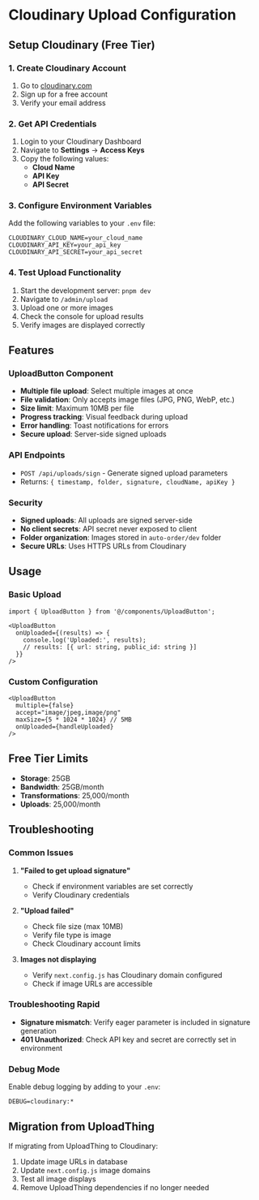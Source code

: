 # Cloudinary Upload Configuration

## Setup Cloudinary (Free Tier)

### 1. Create Cloudinary Account
1. Go to [cloudinary.com](https://cloudinary.com)
2. Sign up for a free account
3. Verify your email address

### 2. Get API Credentials
1. Login to your Cloudinary Dashboard
2. Navigate to **Settings** → **Access Keys**
3. Copy the following values:
   - **Cloud Name**
   - **API Key**
   - **API Secret**

### 3. Configure Environment Variables
Add the following variables to your `.env` file:

```env
CLOUDINARY_CLOUD_NAME=your_cloud_name
CLOUDINARY_API_KEY=your_api_key
CLOUDINARY_API_SECRET=your_api_secret
```

### 4. Test Upload Functionality
1. Start the development server: `pnpm dev`
2. Navigate to `/admin/upload`
3. Upload one or more images
4. Check the console for upload results
5. Verify images are displayed correctly

## Features

### UploadButton Component
- **Multiple file upload**: Select multiple images at once
- **File validation**: Only accepts image files (JPG, PNG, WebP, etc.)
- **Size limit**: Maximum 10MB per file
- **Progress tracking**: Visual feedback during upload
- **Error handling**: Toast notifications for errors
- **Secure upload**: Server-side signed uploads

### API Endpoints
- `POST /api/uploads/sign` - Generate signed upload parameters
- Returns: `{ timestamp, folder, signature, cloudName, apiKey }`

### Security
- **Signed uploads**: All uploads are signed server-side
- **No client secrets**: API secret never exposed to client
- **Folder organization**: Images stored in `auto-order/dev` folder
- **Secure URLs**: Uses HTTPS URLs from Cloudinary

## Usage

### Basic Upload
```tsx
import { UploadButton } from '@/components/UploadButton';

<UploadButton
  onUploaded={(results) => {
    console.log('Uploaded:', results);
    // results: [{ url: string, public_id: string }]
  }}
/>
```

### Custom Configuration
```tsx
<UploadButton
  multiple={false}
  accept="image/jpeg,image/png"
  maxSize={5 * 1024 * 1024} // 5MB
  onUploaded={handleUploaded}
/>
```

## Free Tier Limits
- **Storage**: 25GB
- **Bandwidth**: 25GB/month
- **Transformations**: 25,000/month
- **Uploads**: 25,000/month

## Troubleshooting

### Common Issues
1. **"Failed to get upload signature"**
   - Check if environment variables are set correctly
   - Verify Cloudinary credentials

2. **"Upload failed"**
   - Check file size (max 10MB)
   - Verify file type is image
   - Check Cloudinary account limits

3. **Images not displaying**
   - Verify `next.config.js` has Cloudinary domain configured
   - Check if image URLs are accessible

### Troubleshooting Rapid
- **Signature mismatch**: Verify eager parameter is included in signature generation
- **401 Unauthorized**: Check API key and secret are correctly set in environment

### Debug Mode
Enable debug logging by adding to your `.env`:
```env
DEBUG=cloudinary:*
```

## Migration from UploadThing
If migrating from UploadThing to Cloudinary:
1. Update image URLs in database
2. Update `next.config.js` image domains
3. Test all image displays
4. Remove UploadThing dependencies if no longer needed

